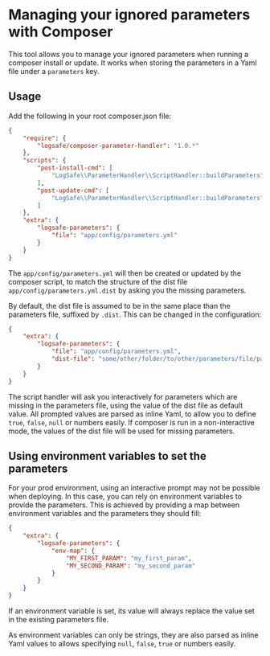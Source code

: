 # Managing your ignored parameters with Composer

This tool allows you to manage your ignored parameters when running a composer
install or update. It works when storing the parameters in a Yaml file under
a ``parameters`` key.

## Usage

Add the following in your root composer.json file:

```json
{
    "require": {
        "logsafe/composer-parameter-handler": "1.0.*"
    },
    "scripts": {
        "post-install-cmd": [
            "LogSafe\\ParameterHandler\\ScriptHandler::buildParameters"
        ],
        "post-update-cmd": [
            "LogSafe\\ParameterHandler\\ScriptHandler::buildParameters"
        ]
    },
    "extra": {
        "logsafe-parameters": {
            "file": "app/config/parameters.yml"
        }
    }
}
```

The ``app/config/parameters.yml`` will then be created or updated by the
composer script, to match the structure of the dist file ``app/config/parameters.yml.dist``
by asking you the missing parameters.

By default, the dist file is assumed to be in the same place than the parameters
file, suffixed by ``.dist``. This can be changed in the configuration:

```json
{
    "extra": {
        "logsafe-parameters": {
            "file": "app/config/parameters.yml",
            "dist-file": "some/other/folder/to/other/parameters/file/parameters.yml.dist"
        }
    }
}
```

The script handler will ask you interactively for parameters which are missing
in the parameters file, using the value of the dist file as default value.
All prompted values are parsed as inline Yaml, to allow you to define ``true``,
``false``, ``null`` or numbers easily.
If composer is run in a non-interactive mode, the values of the dist file
will be used for missing parameters.

## Using environment variables to set the parameters

For your prod environment, using an interactive prompt may not be possible
when deploying. In this case, you can rely on environment variables to provide
the parameters. This is achieved by providing a map between environment variables
and the parameters they should fill:

```json
{
    "extra": {
        "logsafe-parameters": {
            "env-map": {
                "MY_FIRST_PARAM": "my_first_param",
                "MY_SECOND_PARAM": "my_second_param"
            }
        }
    }
}
```

If an environment variable is set, its value will always replace the value
set in the existing parameters file.

As environment variables can only be strings, they are also parsed as inline
Yaml values to allows specifying ``null``, ``false``, ``true`` or numbers
easily.
